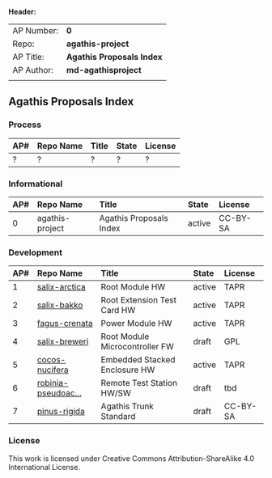 **Header:**

|  |  |
|-----|----|
|AP Number:| **0**|
|Repo:| **agathis-project**|
|AP Title: |**Agathis Proposals Index**|
|AP Author:| **md-agathisproject**|
|  |  |

## Agathis Proposals Index



### Process

AP# | Repo Name         |   Title                         | State| License
:---|:------------------|:--------------------------------|:-----|:--------
 ?  | ?                 | ?                               |  ?   |  ?


### Informational

AP# |Repo Name          |  Title                          |State | License
:---|:------------------|:--------------------------------|:-----|:--------
0   |agathis-project    |  Agathis Proposals Index        |active| CC-BY-SA


### Development

AP# |Repo Name          |  Title                          |State | License
:---|:------------------|:--------------------------------|:-----|:--------
1   |[salix-arctica](https://github.com/agathis-project/salix-arctica)               |  Root Module HW                 |active| TAPR
2   |[salix-bakko](https://github.com/agathis-project/salix-bakko)                   |  Root Extension Test Card HW    |active| TAPR
3   |[fagus-crenata](https://github.com/agathis-project/fagus-crenata)               |  Power Module HW                |active| TAPR
4   |[salix-breweri](https://github.com/agathis-project/salix-breweri)               |  Root Module Microcontroller FW |draft | GPL
5   |[cocos-nucifera](https://github.com/agathis-project/cocos-nucifera)             |  Embedded Stacked Enclosure HW  |active| TAPR
6   |[robinia-pseudoac...](https://github.com/agathis-project/robinia-pseudoaccacia) |  Remote Test Station HW/SW      |draft | tbd
7   |[pinus-rigida](https://github.com/agathis-project/pinus-rigida)                 |  Agathis Trunk Standard         |draft | CC-BY-SA


### License

This work is licensed under Creative Commons Attribution-ShareAlike 4.0
International License.